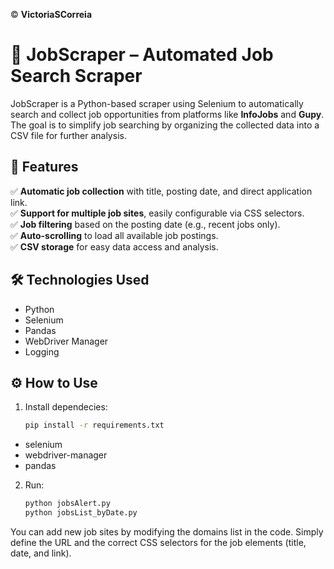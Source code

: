 © **VictoriaSCorreia**

# 🔎 JobScraper – Automated Job Search Scraper  

JobScraper is a Python-based scraper using Selenium to automatically search and collect job opportunities from platforms like **InfoJobs** and **Gupy**. The goal is to simplify job searching by organizing the collected data into a CSV file for further analysis.  

## 🚀 Features  

✅ **Automatic job collection** with title, posting date, and direct application link.  
✅ **Support for multiple job sites**, easily configurable via CSS selectors.  
✅ **Job filtering** based on the posting date (e.g., recent jobs only).  
✅ **Auto-scrolling** to load all available job postings.  
✅ **CSV storage** for easy data access and analysis.  

## 🛠️ Technologies Used  

- Python  
- Selenium  
- Pandas  
- WebDriver Manager  
- Logging  

## ⚙️ How to Use  

1. Install dependecies:  
   ```bash
   pip install -r requirements.txt
* selenium
* webdriver-manager
* pandas

2. Run:  
   ```bash
   python jobsAlert.py
   python jobsList_byDate.py

You can add new job sites by modifying the domains list in the code. Simply define the URL and the correct CSS selectors for the job elements (title, date, and link).

